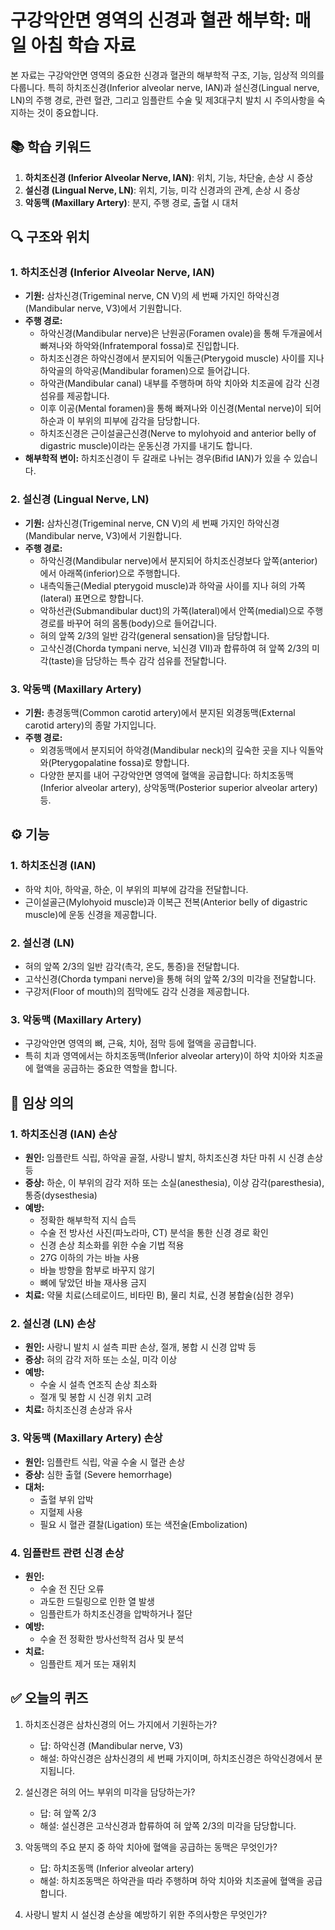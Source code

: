 # 구강악안면 영역의 신경과 혈관 해부학: 매일 아침 학습 자료

본 자료는 구강악안면 영역의 중요한 신경과 혈관의 해부학적 구조, 기능, 임상적 의의를 다룹니다. 특히 하치조신경(Inferior alveolar nerve, IAN)과 설신경(Lingual nerve, LN)의 주행 경로, 관련 혈관, 그리고 임플란트 수술 및 제3대구치 발치 시 주의사항을 숙지하는 것이 중요합니다.

## 📚 학습 키워드

1.  **하치조신경 (Inferior Alveolar Nerve, IAN)**: 위치, 기능, 차단술, 손상 시 증상
2.  **설신경 (Lingual Nerve, LN)**: 위치, 기능, 미각 신경과의 관계, 손상 시 증상
3.  **악동맥 (Maxillary Artery)**: 분지, 주행 경로, 출혈 시 대처

## 🔍 구조와 위치

### 1. 하치조신경 (Inferior Alveolar Nerve, IAN)

*   **기원:** 삼차신경(Trigeminal nerve, CN V)의 세 번째 가지인 하악신경(Mandibular nerve, V3)에서 기원합니다.
*   **주행 경로:**
    *   하악신경(Mandibular nerve)은 난원공(Foramen ovale)을 통해 두개골에서 빠져나와 하악와(Infratemporal fossa)로 진입합니다.
    *   하치조신경은 하악신경에서 분지되어 익돌근(Pterygoid muscle) 사이를 지나 하악골의 하악공(Mandibular foramen)으로 들어갑니다.
    *   하악관(Mandibular canal) 내부를 주행하며 하악 치아와 치조골에 감각 신경 섬유를 제공합니다.
    *   이후 이공(Mental foramen)을 통해 빠져나와 이신경(Mental nerve)이 되어 하순과 이 부위의 피부에 감각을 담당합니다.
    *   하치조신경은 근이설골근신경(Nerve to mylohyoid and anterior belly of digastric muscle)이라는 운동신경 가지를 내기도 합니다.
*   **해부학적 변이:** 하치조신경이 두 갈래로 나뉘는 경우(Bifid IAN)가 있을 수 있습니다.

### 2. 설신경 (Lingual Nerve, LN)

*   **기원:** 삼차신경(Trigeminal nerve, CN V)의 세 번째 가지인 하악신경(Mandibular nerve, V3)에서 기원합니다.
*   **주행 경로:**
    *   하악신경(Mandibular nerve)에서 분지되어 하치조신경보다 앞쪽(anterior)에서 아래쪽(inferior)으로 주행합니다.
    *   내측익돌근(Medial pterygoid muscle)과 하악골 사이를 지나 혀의 가쪽(lateral) 표면으로 향합니다.
    *   악하선관(Submandibular duct)의 가쪽(lateral)에서 안쪽(medial)으로 주행 경로를 바꾸어 혀의 몸통(body)으로 들어갑니다.
    *   혀의 앞쪽 2/3의 일반 감각(general sensation)을 담당합니다.
    *   고삭신경(Chorda tympani nerve, 뇌신경 VII)과 합류하여 혀 앞쪽 2/3의 미각(taste)을 담당하는 특수 감각 섬유를 전달합니다.

### 3. 악동맥 (Maxillary Artery)

*   **기원:** 총경동맥(Common carotid artery)에서 분지된 외경동맥(External carotid artery)의 종말 가지입니다.
*   **주행 경로:**
    *   외경동맥에서 분지되어 하악경(Mandibular neck)의 깊숙한 곳을 지나 익돌악와(Pterygopalatine fossa)로 향합니다.
    *   다양한 분지를 내어 구강악안면 영역에 혈액을 공급합니다: 하치조동맥(Inferior alveolar artery), 상악동맥(Posterior superior alveolar artery) 등.

## ⚙️ 기능

### 1. 하치조신경 (IAN)

*   하악 치아, 하악골, 하순, 이 부위의 피부에 감각을 전달합니다.
*   근이설골근(Mylohyoid muscle)과 이복근 전복(Anterior belly of digastric muscle)에 운동 신경을 제공합니다.

### 2. 설신경 (LN)

*   혀의 앞쪽 2/3의 일반 감각(촉각, 온도, 통증)을 전달합니다.
*   고삭신경(Chorda tympani nerve)을 통해 혀의 앞쪽 2/3의 미각을 전달합니다.
*   구강저(Floor of mouth)의 점막에도 감각 신경을 제공합니다.

### 3. 악동맥 (Maxillary Artery)

*   구강악안면 영역의 뼈, 근육, 치아, 점막 등에 혈액을 공급합니다.
*   특히 치과 영역에서는 하치조동맥(Inferior alveolar artery)이 하악 치아와 치조골에 혈액을 공급하는 중요한 역할을 합니다.

## 🏥 임상 의의

### 1. 하치조신경 (IAN) 손상

*   **원인:** 임플란트 식립, 하악골 골절, 사랑니 발치, 하치조신경 차단 마취 시 신경 손상 등
*   **증상:** 하순, 이 부위의 감각 저하 또는 소실(anesthesia), 이상 감각(paresthesia), 통증(dysesthesia)
*   **예방:**
    *   정확한 해부학적 지식 습득
    *   수술 전 방사선 사진(파노라마, CT) 분석을 통한 신경 경로 확인
    *   신경 손상 최소화를 위한 수술 기법 적용
    *   27G 이하의 가는 바늘 사용
    *   바늘 방향을 함부로 바꾸지 않기
    *   뼈에 닿았던 바늘 재사용 금지
*   **치료:** 약물 치료(스테로이드, 비타민 B), 물리 치료, 신경 봉합술(심한 경우)

### 2. 설신경 (LN) 손상

*   **원인:** 사랑니 발치 시 설측 피판 손상, 절개, 봉합 시 신경 압박 등
*   **증상:** 혀의 감각 저하 또는 소실, 미각 이상
*   **예방:**
    *   수술 시 설측 연조직 손상 최소화
    *   절개 및 봉합 시 신경 위치 고려
*   **치료:** 하치조신경 손상과 유사

### 3. 악동맥 (Maxillary Artery) 손상

*   **원인:** 임플란트 식립, 악골 수술 시 혈관 손상
*   **증상:** 심한 출혈 (Severe hemorrhage)
*   **대처:**
    *   출혈 부위 압박
    *   지혈제 사용
    *   필요 시 혈관 결찰(Ligation) 또는 색전술(Embolization)

### 4. 임플란트 관련 신경 손상

*   **원인:**
    *   수술 전 진단 오류
    *   과도한 드릴링으로 인한 열 발생
    *   임플란트가 하치조신경을 압박하거나 절단
*   **예방:**
    *   수술 전 정확한 방사선학적 검사 및 분석
*   **치료:**
    *   임플란트 제거 또는 재위치

## ✅ 오늘의 퀴즈

1.  하치조신경은 삼차신경의 어느 가지에서 기원하는가?
    *   답: 하악신경 (Mandibular nerve, V3)
    *   해설: 하악신경은 삼차신경의 세 번째 가지이며, 하치조신경은 하악신경에서 분지됩니다.

2.  설신경은 혀의 어느 부위의 미각을 담당하는가?
    *   답: 혀 앞쪽 2/3
    *   해설: 설신경은 고삭신경과 합류하여 혀 앞쪽 2/3의 미각을 담당합니다.

3.  악동맥의 주요 분지 중 하악 치아에 혈액을 공급하는 동맥은 무엇인가?
    *   답: 하치조동맥 (Inferior alveolar artery)
    *   해설: 하치조동맥은 하악관을 따라 주행하며 하악 치아와 치조골에 혈액을 공급합니다.

4.  사랑니 발치 시 설신경 손상을 예방하기 위한 주의사항은 무엇인가?